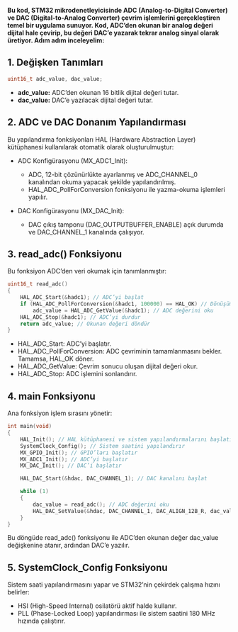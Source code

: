 **Bu kod, STM32 mikrodenetleyicisinde ADC (Analog-to-Digital Converter) ve DAC (Digital-to-Analog Converter) çevrim işlemlerini gerçekleştiren temel bir uygulama sunuyor. Kod, ADC’den okunan bir analog değeri dijital hale çevirip, bu değeri DAC’e yazarak tekrar analog sinyal olarak üretiyor. Adım adım inceleyelim:**

## 1. Değişken Tanımları
```c
uint16_t adc_value, dac_value;
```
* **adc_value:** ADC’den okunan 16 bitlik dijital değeri tutar.
* **dac_value:** DAC’e yazılacak dijital değeri tutar.

## 2. ADC ve DAC Donanım Yapılandırması

Bu yapılandırma fonksiyonları HAL (Hardware Abstraction Layer) kütüphanesi kullanılarak otomatik olarak oluşturulmuştur:

* ADC Konfigürasyonu (MX_ADC1_Init):
  * ADC, 12-bit çözünürlükte ayarlanmış ve ADC_CHANNEL_0 kanalından okuma yapacak şekilde yapılandırılmış.
  * HAL_ADC_PollForConversion fonksiyonu ile yazma-okuma işlemleri yapılır.

* DAC Konfigürasyonu (MX_DAC_Init):
  * DAC çıkış tamponu (DAC_OUTPUTBUFFER_ENABLE) açık durumda ve DAC_CHANNEL_1 kanalında çalışıyor.

## 3. read_adc() Fonksiyonu
Bu fonksiyon ADC’den veri okumak için tanımlanmıştır:
```c
uint16_t read_adc()
{
    HAL_ADC_Start(&hadc1); // ADC’yi başlat
    if (HAL_ADC_PollForConversion(&hadc1, 100000) == HAL_OK) // Dönüşüm tamamlanana kadar bekle
        adc_value = HAL_ADC_GetValue(&hadc1); // ADC değerini oku
    HAL_ADC_Stop(&hadc1); // ADC’yi durdur
    return adc_value; // Okunan değeri döndür
}
```
* HAL_ADC_Start: ADC’yi başlatır.
* HAL_ADC_PollForConversion: ADC çevriminin tamamlanmasını bekler. Tamamsa, HAL_OK döner.
* HAL_ADC_GetValue: Çevrim sonucu oluşan dijital değeri okur.
* HAL_ADC_Stop: ADC işlemini sonlandırır.

## 4. main Fonksiyonu
Ana fonksiyon işlem sırasını yönetir:
```c
int main(void)
{
    HAL_Init(); // HAL kütüphanesi ve sistem yapılandırmalarını başlatır
    SystemClock_Config(); // Sistem saatini yapılandırır
    MX_GPIO_Init(); // GPIO’ları başlatır
    MX_ADC1_Init(); // ADC’yi başlatır
    MX_DAC_Init(); // DAC’i başlatır

    HAL_DAC_Start(&hdac, DAC_CHANNEL_1); // DAC kanalını başlat

    while (1)
    {
        dac_value = read_adc(); // ADC değerini oku
        HAL_DAC_SetValue(&hdac, DAC_CHANNEL_1, DAC_ALIGN_12B_R, dac_value); // DAC’e yaz
    }
}
```
Bu döngüde read_adc() fonksiyonu ile ADC’den okunan değer dac_value değişkenine atanır, ardından DAC’e yazılır.


## 5. SystemClock_Config Fonksiyonu
Sistem saati yapılandırmasını yapar ve STM32’nin çekirdek çalışma hızını belirler:
* HSI (High-Speed Internal) osilatörü aktif halde kullanır.
* PLL (Phase-Locked Loop) yapılandırması ile sistem saatini 180 MHz hızında çalıştırır.































